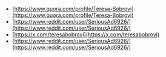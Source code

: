 - [https://www.quora.com/profile/Teresa-Bobrovi](https://www.quora.com/profile/Teresa-Bobrovi)
- [https://www.reddit.com/user/SeriousAd6926/](https://www.reddit.com/user/SeriousAd6926/)
- [https://x.com/teresabobrovi](https://x.com/teresabobrovi)
- [https://www.reddit.com/user/SeriousAd6926/](https://www.reddit.com/user/SeriousAd6926/)
